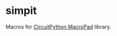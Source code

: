 # simpit

Macros for [CircuitPython MacroPad](https://docs.circuitpython.org/projects/macropad/en/latest/index.html) library.
